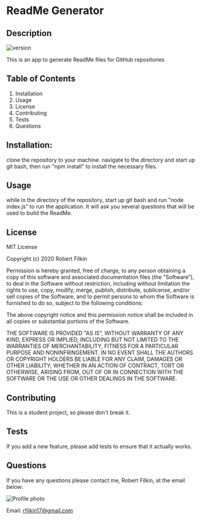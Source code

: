 # ReadMe Generator

## Description 
![version](https://img.shields.io/badge/version-1.0.0-green)

This is an app to generate ReadMe files for GitHub repositories

## Table of Contents
1. Installation
2. Usage
3. License
4. Contributing
5. Tests
6. Questions

## Installation:
clone the repository to your machine. navigate to the directory and start up git bash, then run "npm install" to install the necessary files.

## Usage
while in the directory of the repository, start up git bash and run "node index.js" to run the application. It will ask you several questions that will be used to build the ReadMe.

## License
MIT License

Copyright (c) 2020 Robert Filkin

Permission is hereby granted, free of charge, to any person obtaining a copy
of this software and associated documentation files (the "Software"), to deal
in the Software without restriction, including without limitation the rights
to use, copy, modify, merge, publish, distribute, sublicense, and/or sell
copies of the Software, and to permit persons to whom the Software is
furnished to do so, subject to the following conditions:

The above copyright notice and this permission notice shall be included in all
copies or substantial portions of the Software.

THE SOFTWARE IS PROVIDED "AS IS", WITHOUT WARRANTY OF ANY KIND, EXPRESS OR
IMPLIED, INCLUDING BUT NOT LIMITED TO THE WARRANTIES OF MERCHANTABILITY,
FITNESS FOR A PARTICULAR PURPOSE AND NONINFRINGEMENT. IN NO EVENT SHALL THE
AUTHORS OR COPYRIGHT HOLDERS BE LIABLE FOR ANY CLAIM, DAMAGES OR OTHER
LIABILITY, WHETHER IN AN ACTION OF CONTRACT, TORT OR OTHERWISE, ARISING FROM,
OUT OF OR IN CONNECTION WITH THE SOFTWARE OR THE USE OR OTHER DEALINGS IN THE
SOFTWARE.

## Contributing
This is a student project, so please don't break it.

## Tests
If you add a new feature, please add tests to ensure that it actually works.

## Questions
If you have any questions please contact me, Robert Filkin, at the email below:

![Profile photo](https://avatars3.githubusercontent.com/u/12621320?v=4)

Email: rfilkin17@gmail.com